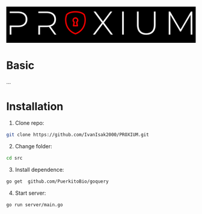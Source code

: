 ![logo](logo.png)

# Basic
...

# Installation 

1. Clone repo:
```bash
git clone https://github.com/IvanIsak2000/PROXIUM.git
```

2. Change folder:
```bash
cd src
 ```

3. Install dependence:
```bash
go get  github.com/PuerkitoBio/goquery
```

4. Start server:
```bash
go run server/main.go
```

